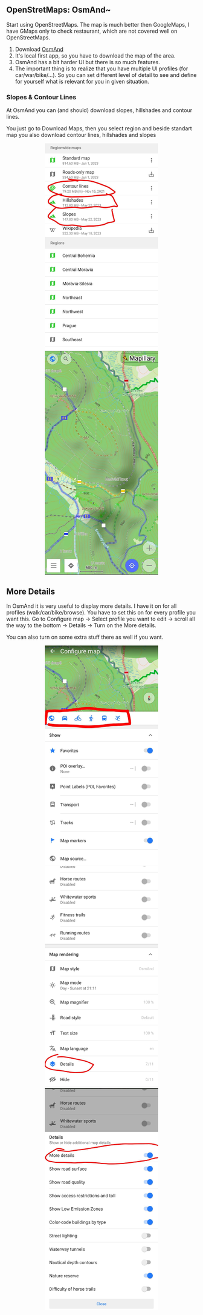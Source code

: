 ## OpenStretMaps: OsmAnd~

Start using OpenStreetMaps. The map is much better then GoogleMaps, I have GMaps only to check restaurant, which are not covered well on OpenStreetMaps.

1. Download [OsmAnd](https://f-droid.org/packages/net.osmand.plus/)
2. It's local first app, so you have to download the map of the area. 
3. OsmAnd has a bit harder UI but there is so much features.
4. The important thing is to realize that you have multiple UI profiles (for car/war/bike/...). So you can set different level of detail to see and define for yourself what is relevant for you in given situation.

### Slopes & Contour Lines 

At OsmAnd you can (and should) download slopes, hillshades and contour lines.

You just go to Download Maps, then you select region and beside standart map you also download contour lines, hillshades and slopes

<p float="left" align="center">
   <img src="1.jpg" width="300" />
   <img src="2.jpg" width="300" />
</p>

## More Details

In OsmAnd it is very useful to display more details. I have it on for all profiles (walk/car/bike/browse). You have to set this on for every profile you want this. Go to Configure map → Select profile you want to edit → scroll all the way to the bottom → Details → Turn on the More details. 

You can also turn on some extra stuff there as well if you want.

<p float="left" align="center">
   <img src="3.jpg" width="300" />
   <img src="4.jpg" width="300" />
   <img src="5.jpg" width="300" />
</p>
